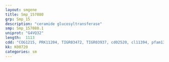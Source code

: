 ```yaml
---
layout: smgene
title: Smp_157080
grp: Smp_15
description: "ceramide glucosyltransferase"
smp: Smp_157080.1
uniprot: "G4VQ32"
length:  1113
cdd: "COG1215, PRK11204, TIGR03472, TIGR03937, cd02520, cl11394, pfam13506, pfam13632, pfam13641"
kk: K00720
categories: sm
---
```

